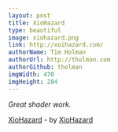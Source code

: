 ```yaml
---
layout: post
title: XioHazard
type: beautiful
image: xiohazard.png
link: http://xoihazard.com/
authorName: Tim Holman
authorUrl: http://tholman.com
authorGithub: tholman
imgWidth: 470
imgHeight: 284
---
```


_Great shader work._

[XioHazard](http://xoihazard.com/) - by [XioHazard](http://xoihazard.com/)
